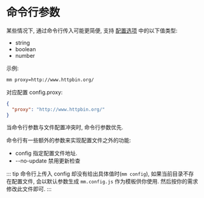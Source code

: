 # 命令行参数
某些情况下, 通过命令行传入可能更简便, 支持 [配置选项](../config/option.md) 中的以下值类型:
- string
- boolean
- number

示例:
``` sh
mm proxy=http://www.httpbin.org/
```

对应配置 config.proxy:
``` json
{
  "proxy": "http://www.httpbin.org/"
}
```

当命令行参数与文件配置冲突时, 命令行参数优先.

命令行有一些额外的参数来实现配置文件之外的功能:
- config 指定配置文件地址.
- --no-update 禁用更新检查

::: tip
命令行上传入 config 却没有给出具体值时(`mm config`), 如果当前目录不存在配置文件, 会以默认参数生成 `mm.config.js` 作为模板供你使用. 然后按你的需求修改此文件即可.
:::
